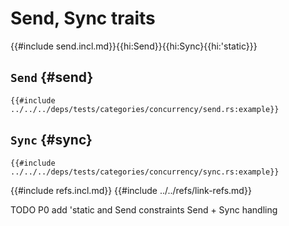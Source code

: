 # Send, Sync traits

{{#include send.incl.md}}{{hi:Send}}{{hi:Sync}{{hi:'static}}}

## `Send` {#send}

```rust,editable
{{#include ../../../deps/tests/categories/concurrency/send.rs:example}}
```

## `Sync` {#sync}

```rust,editable
{{#include ../../../deps/tests/categories/concurrency/sync.rs:example}}
```

{{#include refs.incl.md}}
{{#include ../../refs/link-refs.md}}

<div class="hidden">
TODO P0 add 'static and Send constraints
Send + Sync handling
</div>
